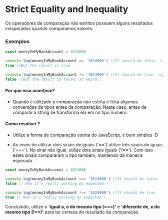 # Strict Equality and Inequality

Os operadores de comparação não estritos possuem alguns resultados inesperados quando comparamos valores.

### Exemplos

```js
const moneyInMyBankAccount = 1024000

console.log(moneyInMyBankAccount == '1024000') //It should be false, right ?
true //But the result is true 

console.log(moneyInMyBankAccount != '1024000') //It should be true, right ?
false //But the result is false, so weird...

```

#### Por que isso acontece?

- Quando é utilizado a comparação não estrita é feita algumas conversões de tipos antes da comparação. Neste caso, antes de comparar a string se transforma ela em no tipo número.

#### Como resolver ?

- Utilize a forma de comparação estrita do JavaScript, é bem simples :D

- Ao invés de utilizar dois sinais de iguais ('==') utilize três sinais de iguais ('==='). No sinal não igual, utilize dois sinais iguais ('!=='). Com isso estes sinais compararam o tipo também, mantendo da maneira esperada.


```js
const moneyInMyBankAccount = 1024000

console.log(moneyInMyBankAccount === '1024000') //It should be false
false // Now it's really working as expected !

console.log(moneyInMyBankAccount !== '1024000') //It should be true
true // Now it's really working as expected !

```

Concluindo, utilize o **'igual a, e do mesmo tipo (===)'** e **'diferente de, e do mesmo tipo (!==)'** para ter certeza do resultado da comparação.
